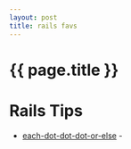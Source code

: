 ```yaml
---
layout: post
title: rails favs
---
```


{{ page.title }}
================


Rails Tips
====
* [each-dot-dot-dot-or-else](http://www.justinweiss.com/blog/2014/11/24/each-dot-dot-dot-or-else/) - 

